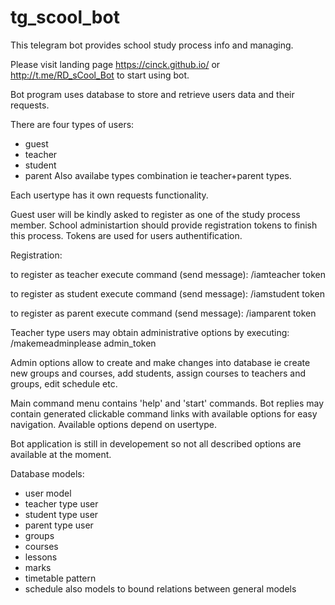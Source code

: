# tg_scool_bot

This telegram bot provides school study process info and managing.

Please visit landing page https://cinck.github.io/ 
or http://t.me/RD_sCool_Bot to start using bot.

Bot program uses database to store and retrieve users data and their requests.

There are four types of users:
- guest
- teacher
- student
- parent
Also availabe types combination ie teacher+parent types.

Each usertype has it own requests functionality.

Guest user will be kindly asked to register as one of the study process member.
School administartion should provide registration tokens to finish this process.
Tokens are used for users authentification.


Registration:

to register as teacher execute command (send message):
/iamteacher token

to register as student execute command (send message):
/iamstudent token

to register as parent execute command (send message):
/iamparent token

Teacher type users may obtain administrative options by executing:
/makemeadminplease admin_token

Admin options allow to create and make changes into database ie
create new groups and courses, add students, assign courses to teachers and groups, edit schedule etc.

Main command menu contains 'help' and 'start' commands.
Bot replies may contain generated clickable command links with available options for easy navigation.
Available options depend on usertype.

Bot application is still in developement so not all described options are available at the moment.

Database models:
- user model
- teacher type user
- student type user
- parent type user
- groups
- courses
- lessons
- marks
- timetable pattern
- schedule
 also models to bound relations between general models
